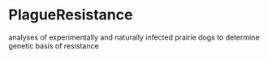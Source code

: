 # PlagueResistance
analyses of experimentally and naturally infected prairie dogs to determine genetic basis of resistance
